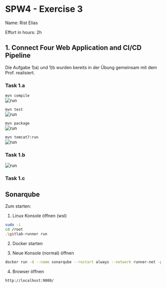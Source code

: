 SPW4 - Exercise 3
=================

Name: Rist Elias

Effort in hours: 2h

## 1. Connect Four Web Application and CI/CD Pipeline

Die Aufgabe 1)a) und 1)b wurden bereits in der Übung gemeinsam mit dem Prof. realisiert.

### Task 1.a

```mvn compile```  
![run](./images/Task_1_a_1.png)

```mvn test```  
![run](./images/Task_1_a_2.png)

```mvn package```  
![run](./images/Task_1_a_3.png)

```mvn tomcat7:run```  
![run](./images/Task_1_a_4.png)

### Task 1.b
![run](./images/Task_1_b.png)



### Task 1.c

<!--- describe your solution here --->

## Sonarqube

Zum starten:
1. Linux Konsole öffnen (wsl)
```bash
sudo -i
cd /root
.\gitlab-runner run
```
2. Docker starten

3. Neue Konsole (normal) öffnen
```bash
docker run -d --name sonarqube --restart always --network runner-net -p 9000:9000 -e SONAR_ES_BOOTSTRAP_CHECKS_DISABLE=true sonarqube:10.4.1-community
```

4. Browser öffnen
````
http://localhost:9000/
````